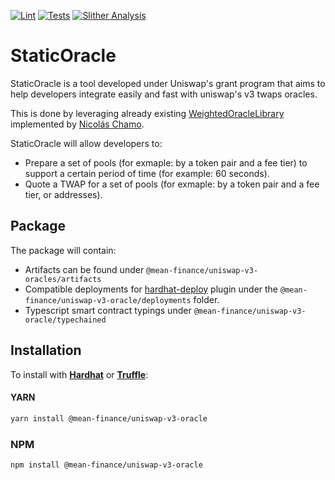 [![Lint](https://github.com/Mean-Finance/uniswap-v3-oracle/actions/workflows/lint.yml/badge.svg?branch=main)](https://github.com/Mean-Finance/uniswap-v3-oracle/actions/workflows/lint.yml)
[![Tests](https://github.com/Mean-Finance/uniswap-v3-oracle/actions/workflows/tests.yml/badge.svg?branch=main)](https://github.com/Mean-Finance/uniswap-v3-oracle/actions/workflows/tests.yml)
[![Slither Analysis](https://github.com/Mean-Finance/uniswap-v3-oracle/actions/workflows/slither.yml/badge.svg?branch=main)](https://github.com/Mean-Finance/uniswap-v3-oracle/actions/workflows/slither.yml)

# StaticOracle

StaticOracle is a tool developed under Uniswap's grant program that aims to help developers integrate easily and fast with uniswap's v3 twaps oracles.

This is done by leveraging already existing [WeightedOracleLibrary]() implemented by [Nicolás Chamo](https://github.com/nchamo).

StaticOracle will allow developers to:

- Prepare a set of pools (for exmaple: by a token pair and a fee tier) to support a certain period of time (for example: 60 seconds).
- Quote a TWAP for a set of pools (for exmaple: by a token pair and a fee tier, or addresses).

## Package

The package will contain:

- Artifacts can be found under `@mean-finance/uniswap-v3-oracles/artifacts`
- Compatible deployments for [hardhat-deploy](https://github.com/wighawag/hardhat-deploy) plugin under the `@mean-finance/uniswap-v3-oracle/deployments` folder.
- Typescript smart contract typings under `@mean-finance/uniswap-v3-oracle/typechained`

## Installation

To install with [**Hardhat**](https://github.com/nomiclabs/hardhat) or [**Truffle**](https://github.com/trufflesuite/truffle):

#### YARN

```sh
yarn install @mean-finance/uniswap-v3-oracle
```

### NPM

```sh
npm install @mean-finance/uniswap-v3-oracle
```

